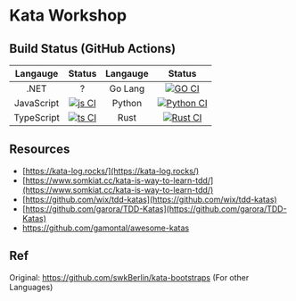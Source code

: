 # Kata Workshop

## Build Status (GitHub Actions)

|    Langauge   | Status |  Langauge  | Status |
|:----------:|:------:|:-------:|:------:|
| .NET       | ?      | Go Lang | [![GO CI](https://github.com/dotnetthailand/kata-workshop/actions/workflows/go.yml/badge.svg)](https://github.com/dotnetthailand/kata-workshop/actions/workflows/go.yml)      |
| JavaScript | [![js CI](https://github.com/dotnetthailand/kata-workshop/actions/workflows/js.yml/badge.svg)](https://github.com/dotnetthailand/kata-workshop/actions/workflows/js.yml)      | Python  | [![Python CI](https://github.com/dotnetthailand/kata-workshop/actions/workflows/python.yml/badge.svg)](https://github.com/dotnetthailand/kata-workshop/actions/workflows/python.yml)      |
| TypeScript | [![ts CI](https://github.com/dotnetthailand/kata-workshop/actions/workflows/ts.yml/badge.svg)](https://github.com/dotnetthailand/kata-workshop/actions/workflows/ts.yml)      | Rust    | [![Rust CI](https://github.com/dotnetthailand/kata-workshop/actions/workflows/rust.yml/badge.svg)](https://github.com/dotnetthailand/kata-workshop/actions/workflows/rust.yml)      |

## Resources

- [https://kata-log.rocks/](https://kata-log.rocks/)
- [https://www.somkiat.cc/kata-is-way-to-learn-tdd/](https://www.somkiat.cc/kata-is-way-to-learn-tdd/)
- [https://github.com/wix/tdd-katas](https://github.com/wix/tdd-katas)
- [https://github.com/garora/TDD-Katas](https://github.com/garora/TDD-Katas)
- <https://github.com/gamontal/awesome-katas>

## Ref

Original: https://github.com/swkBerlin/kata-bootstraps (For other Languages)

[rust-ci-badge]: https://github.com/dotnetthailand/kata-workshop/actions/workflows/rust.yml/badge.svg
